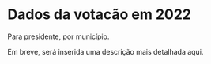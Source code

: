 # Dados da votacão em 2022


Para presidente, por município.

Em breve, será inserida uma descrição mais detalhada aqui.
